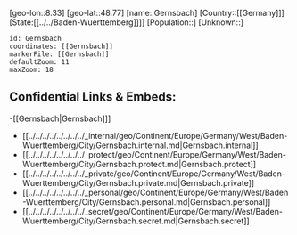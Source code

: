 ﻿---
location: [48.77,8.33]
mapzoom: [7,12] 
mapmarker: city 
type: City
tags:
- geo/City


SpocWebEntityId: 30430
isDeleted: false
confidential: public

---
[geo-lon::8.33]
[geo-lat::48.77]
[name::Gernsbach]
[Country::[[Germany]]]
[State:[[../../Baden-Wuerttemberg]]]]
[Population::]
[Unknown::]


```leaflet
id: Gernsbach
coordinates: [[Gernsbach]]
markerFile: [[Gernsbach]]
defaultZoom: 11 
maxZoom: 18
```


## Confidential Links & Embeds: 
-[[Gernsbach|Gernsbach]]] 
- [[../../../../../../../../_internal/geo/Continent/Europe/Germany/West/Baden-Wuerttemberg/City/Gernsbach.internal.md|Gernsbach.internal]] 
- [[../../../../../../../../_protect/geo/Continent/Europe/Germany/West/Baden-Wuerttemberg/City/Gernsbach.protect.md|Gernsbach.protect]] 
- [[../../../../../../../../_private/geo/Continent/Europe/Germany/West/Baden-Wuerttemberg/City/Gernsbach.private.md|Gernsbach.private]] 
- [[../../../../../../../../_personal/geo/Continent/Europe/Germany/West/Baden-Wuerttemberg/City/Gernsbach.personal.md|Gernsbach.personal]] 
- [[../../../../../../../../_secret/geo/Continent/Europe/Germany/West/Baden-Wuerttemberg/City/Gernsbach.secret.md|Gernsbach.secret]] 
